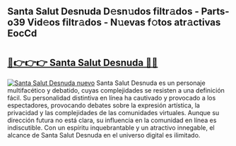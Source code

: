 ## Santa Salut Desnuda D𝚎sn𝚞dos filtr𝚊dos - Parts-o39 Vid𝚎os filtr𝚊dos - N𝚞evas f𝚘tos atr𝚊ctivas EocCd

# <h2><a href="http://mb2yxe.tromn.icu/?c=Santa+Salut+Desnuda">🔗👉👉👉 Santa Salut Desnuda 🔗🔗</a></h2>

[![Santa Salut Desnuda nuevo](https://i.imgur.com/pEAQMta.gif)](http://mb2yxe.tromn.icu/?c=Santa+Salut+Desnuda)
Santa Salut Desnuda es un personaje multifacético y debatido, cuyas complejidades se resisten a una definición fácil.  Su personalidad distintiva en línea ha cautivado y provocado a los espectadores, provocando debates sobre la expresión artística, la privacidad y las complejidades de las comunidades virtuales. Aunque su dirección futura no está clara, su influencia en la comunidad en línea es indiscutible. Con un espíritu inquebrantable y un atractivo innegable, el alcance de Santa Salut Desnuda en el universo digital es ilimitado.
